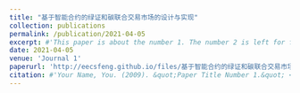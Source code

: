 ```yaml
---
title: "基于智能合约的绿证和碳联合交易市场的设计与实现"
collection: publications
permalink: /publication/2021-04-05
excerpt: #'This paper is about the number 1. The number 2 is left for future work.'
date: 2021-04-05
venue: 'Journal 1'
paperurl: 'http://eecsfeng.github.io/files/基于智能合约的绿证和碳联合交易市场的设计与实现.pdf'
citation: #'Your Name, You. (2009). &quot;Paper Title Number 1.&quot; <i>Journal 1</i>. 1(1).'
---
```



